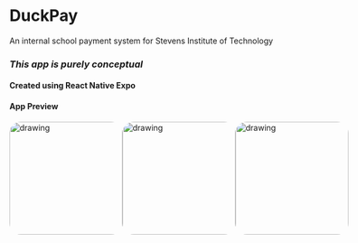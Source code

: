 # **DuckPay**

An internal school payment system for Stevens Institute of Technology

### ***This app is purely conceptual***

#### Created using React Native Expo

#### App Preview
<div style="display: flex;">
<img src="https://github.com/JackTPatterson/LaunchpadProject/blob/master/assets/github/img1.PNG?raw=true" alt="drawing" style="border-radius: 20px" width="200"/>
<img src="https://github.com/JackTPatterson/LaunchpadProject/blob/master/assets/github/img2.PNG?raw=true" alt="drawing" style="border-radius: 20px" width="200"/>
<img src="https://github.com/JackTPatterson/LaunchpadProject/blob/master/assets/github/img3.PNG?raw=true" alt="drawing" style="border-radius: 20px" width="200"/>
</div>
